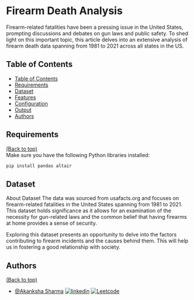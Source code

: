 # Firearm Death Analysis
Firearm-related fatalities have been a pressing issue in the United States, prompting discussions and debates on gun laws and public safety. To shed light on this important topic, this article delves into an extensive analysis of firearm death data spanning from 1981 to 2021 across all states in the US. 


## Table of Contents
- [Table of Contents](#table-of-contents)
- [Requirements](#requirements)
- [Dataset](#dataset)
- [Features](#features)
- [Configuration](#configuration)
- [Output](#output)
- [Authors](#authors)


## Requirements
[(Back to top)](#table-of-contents)  
Make sure you have the following Python libraries installed:

```bash
pip install pandas altair
```

## Dataset
About Dataset
The data was sourced from usafacts.org and focuses on firearm-related fatalities in the United States spanning from 1981 to 2021. This dataset holds significance as it allows for an examination of the necessity for gun-related laws and the common belief that having firearms at home provides a sense of security.

Exploring this dataset presents an opportunity to delve into the factors contributing to firearm incidents and the causes behind them. This will help us in fostering a good relationship with society.



## Authors
[(Back to top)](#table-of-contents)  

- [@Akanksha Sharma](https://github.com/akankshasharmadid)
  [![linkedin](https://img.shields.io/badge/linkedin-0A66C2?style=for-the-badge&logo=linkedin&logoColor=white)](https://www.linkedin.com/in/akanksha-12831bb1)
    [![Leetcode](https://img.shields.io/badge/LeetCode-000000?style=for-the-badge&logo=LeetCode&logoColor=#d16c06)](https://www.leetcode.com/akanksha185/)
